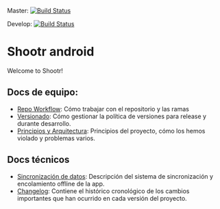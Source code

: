 Master: [![Build Status](https://api.travis-ci.com/ShootrNetwork/shootr-android.svg?branch=master&token=Xy2vrzsZjoxXgmj3AjRv)](https://api.travis-ci.com/ShootrNetwork/shootr-android.svg)

Develop: [![Build Status](https://api.travis-ci.com/ShootrNetwork/shootr-android.svg?branch=develop&token=Xy2vrzsZjoxXgmj3AjRv)](https://api.travis-ci.com/ShootrNetwork/shootr-android.svg)

# Shootr android
Welcome to Shootr!

## Docs de equipo:
- [Repo Workflow](./docs/workflow.md): Cómo trabajar con el repositorio y las ramas
- [Versionado](./docs/versionado.md): Cómo gestionar la política de versiones para release y durante desarrollo.
- [Principios y Arquitectura](./docs/principles.md): Principios del proyecto, cómo los hemos violado y problemas varios.

## Docs técnicos
- [Sincronización de datos](./docs/sincro.md): Descripción del sistema de sincronización y encolamiento offline de la app.
- [Changelog](./docs/changelog.md): Contiene el histórico cronológico de los cambios importantes que han ocurrido en cada versión del proyecto.

